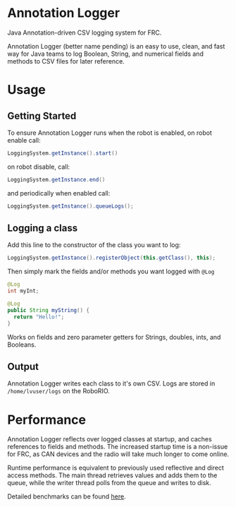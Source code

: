 
# Annotation Logger
Java Annotation-driven CSV logging system for FRC.

Annotation Logger (better name pending) is an easy to use, clean, and fast way for Java teams to log Boolean, String, and numerical fields and methods to CSV files for later reference.

# Usage
## Getting Started
To ensure Annotation Logger runs when the robot is enabled, on robot enable call:
```java
LoggingSystem.getInstance().start()
``` 

on robot disable, call:

```java
LoggingSystem.getInstance.end()
```

and periodically when enabled call:
```java
LoggingSystem.getInstance().queueLogs();
```

## Logging a class
Add this line to the constructor of the class you want to log:
```java
LoggingSystem.getInstance().registerObject(this.getClass(), this);
```
Then simply mark the fields and/or methods you want logged with `@Log`
```java
@Log
int myInt;

@Log
public String myString() {
  return "Hello!";
}
 ```
 Works on fields and zero parameter getters for Strings, doubles, ints, and Booleans.
## Output
Annotation Logger writes each class to it's own CSV.  Logs are stored in `/home/lvuser/logs` on the RoboRIO.

# Performance
Annotation Logger reflects over logged classes at startup, and caches references to fields and methods.  The increased startup time is a non-issue for FRC, as CAN devices and the radio will take much longer to come online.  

Runtime performance is equivalent to previously used reflective and direct access methods.  The main thread retrieves values and adds them to the queue, while the writer thread polls from the queue and writes to disk.

Detailed benchmarks can be found [here](/src/jmh/java/me/yizhang/annotationlogger/README.md).